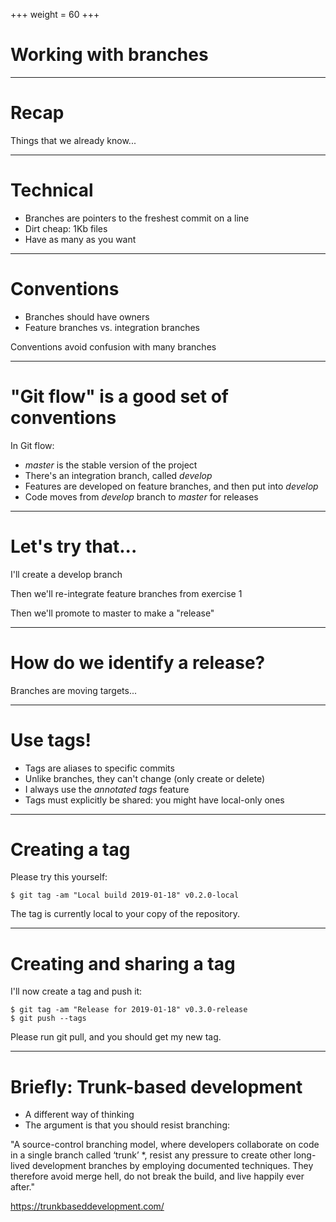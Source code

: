 +++
weight = 60
+++

# Working with branches

----

# Recap

Things that we already know...

----

# Technical

* Branches are pointers to the freshest commit on a line 
* Dirt cheap: 1Kb files
* Have as many as you want

----

# Conventions

* Branches should have owners
* Feature branches vs. integration branches

Conventions avoid confusion with many branches

----

# "Git flow" is a good set of conventions 

In Git flow:

* *master* is the stable version of the project
* There's an integration branch, called *develop*
* Features are developed on feature branches, and then put into *develop*
* Code moves from *develop* branch to *master* for releases

----

# Let's try that...

I'll create a develop branch

Then we'll re-integrate feature branches from exercise 1

Then we'll promote to master to make a "release"

----

# How do we identify a release?

Branches are moving targets...

----

# Use tags!

* Tags are aliases to specific commits
* Unlike branches, they can't change (only create or delete)
* I always use the *annotated tags* feature
* Tags must explicitly be shared: you might have local-only ones  

----

# Creating a tag

Please try this yourself:

    $ git tag -am "Local build 2019-01-18" v0.2.0-local

The tag is currently local to your copy of the repository.

----

# Creating and sharing a tag

I'll now create a tag and push it:

    $ git tag -am "Release for 2019-01-18" v0.3.0-release
	$ git push --tags

Please run git pull, and you should get my new tag.

----

# Briefly: Trunk-based development

* A different way of thinking
* The argument is that you should resist branching:

"A source-control branching model, where developers collaborate on code in a single branch called ‘trunk’ *, 
resist any pressure to create other long-lived development branches by employing documented techniques.
They therefore avoid merge hell, do not break the build, and live happily ever after."

https://trunkbaseddevelopment.com/
